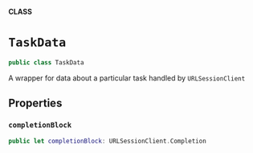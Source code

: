 **CLASS**

# `TaskData`

```swift
public class TaskData
```

A wrapper for data about a particular task handled by `URLSessionClient`

## Properties
### `completionBlock`

```swift
public let completionBlock: URLSessionClient.Completion
```
